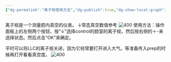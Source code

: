 ```yaml
---
{"dg-permalink":"离子规使用方法","dg-publish":true,"dg-show-local-graph":true,"permalink":"/离子规使用方法/","dgShowLocalGraph":true,"dgPassFrontmatter":true}
---
```


离子规是一个测量腔内真空的仪表。
↓常态真空数值参考
![400](/img/user/素材/1680750455541.jpg)
使用方法：操作面板上的左侧两个按钮，按“↓”选择control的腔室的离子规，然后按右侧的＋-来选择状态。然后点击“OK”来确定。


平时可以将LLC的离子规关闭，因为它经常要打开进入大气。等准备传入prep的时候再打开看看真空度。
![400](/img/user/素材/1680750455271.jpg)